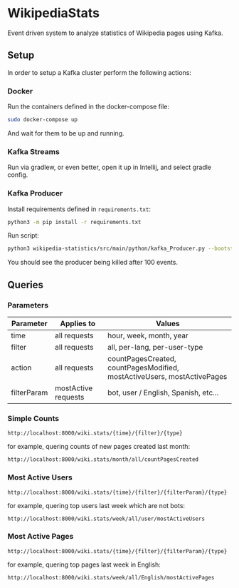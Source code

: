 # WikipediaStats
Event driven system to analyze statistics of Wikipedia pages using Kafka.

## Setup
In order to setup a Kafka cluster perform the following actions:

### Docker
Run the containers defined in the docker-compose file:

```bash
sudo docker-compose up
```

And wait for them to be up and running.

### Kafka Streams
Run via gradlew, or even better, open it up in Intellij, and select gradle config.

### Kafka Producer
Install requirements defined in `requirements.txt`:

```bash
python3 -m pip install -r requirements.txt
```

Run script:
```bash
python3 wikipedia-statistics/src/main/python/kafka_Producer.py --bootstrap-server localhost:29092 --topic-name wikipedia-events --events-to-produce 1000
```
You should see the producer being killed after 100 events.

## Queries

### Parameters
| Parameter   | Applies to   | Values                  |
| ----------- | ----------   | -----------             |
| time        | all requests | hour, week, month, year |
| filter      | all requests | all, per-lang, per-user-type |
| action      | all requests | countPagesCreated, countPagesModified, mostActiveUsers, mostActivePages |
| filterParam | mostActive requests | bot, user / English, Spanish, etc... |

### Simple Counts
`http://localhost:8000/wiki.stats/{time}/{filter}/{type}`

for example, quering counts of new pages created last month:
```
http://localhost:8000/wiki.stats/month/all/countPagesCreated
```

### Most Active Users
`http://localhost:8000/wiki.stats/{time}/{filter}/{filterParam}/{type}`

for example, quering top users last week which are not bots:
```
http://localhost:8000/wiki.stats/week/all/user/mostActiveUsers
```

### Most Active Pages
`http://localhost:8000/wiki.stats/{time}/{filter}/{filterParam}/{type}`

for example, quering top pages last week in English:
```
http://localhost:8000/wiki.stats/week/all/English/mostActivePages
```




